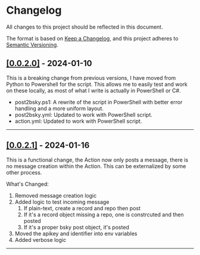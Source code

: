 # Changelog

All changes to this project should be reflected in this document.

The format is based on [Keep a Changelog](https://keepachangelog.com/en/1.0.0/), and this project adheres to [Semantic Versioning](https://semver.org/spec/v2.0.0.html).

## [[0.0.2.0]](https://github.com/mod-posh/Post2Bluesky/releases/tag/v0.0.2.0) - 2024-01-10

This is a breaking change from previous versions, I have moved from Python to Powershell for the script. This allows me to easily test and work on these locally, as most of what I write is actually in PowerShell or C#.

- post2bsky.ps1: A rewrite of the script in PowerShell with better error handling and a more uniform layout.
- post2bsky.yml: Updated to work with PowerShell script.
- action.yml: Updated to work with PowerShell script.

---

## [[0.0.2.1]](https://github.com/mod-posh/Post2Bluesky/releases/tag/v0.0.2.1) - 2024-01-16

This is a functional change, the Action now only posts a message, there is no message creation within the Action. This can be externalized by some other process.

What's Changed:

1. Removed message creation logic
2. Added logic to test incoming message
   1. If plain-text, create a record and repo then post
   2. If it's a record object missing a repo, one is constrcuted and then posted
   3. If it's a proper bsky post object, it's posted
3. Moved the apikey and identifier into env variables
4. Added verbose logic

---
